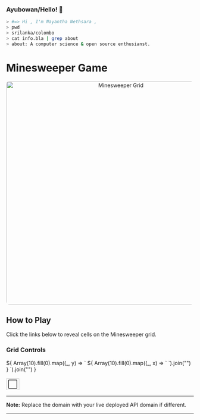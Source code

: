 ### Ayubowan/Hello! 👋

```bash
> #=> Hi , I'm Nayantha Nethsara ,
> pwd
> srilanka/colombo
> cat info.bla | grep about
> about: A computer science & open source enthusianst.
```

# Minesweeper Game

<p align="center">
  <img 
    src="https://minesweeper-git-backend.vercel.app/api/grid" 
    width="600" height="600" 
    style="border-radius: 8px;" 
    alt="Minesweeper Grid" />
</p>

## How to Play

Click the links below to reveal cells on the Minesweeper grid.

### Grid Controls

<table align="center" style="border-collapse: collapse;">
  <!-- Generate 10x10 cells -->
  <!-- Each cell is a link to reveal that position -->
  <!-- Cell size and styling minimal for markdown -->
  ${
    Array(10).fill(0).map((_, y) => `
    <tr>
      ${
        Array(10).fill(0).map((_, x) => `
          <td style="padding: 4px; border: 1px solid #ccc; text-align: center; width: 24px; height: 24px;">
            <a href="https://minesweeper-git-backend.vercel.app/api/reveal?x=${x}&y=${y}" target="_blank" rel="noopener noreferrer" style="text-decoration: none; font-size: 18px;">⬜</a>
          </td>
        `).join("")
      }
    </tr>
    `).join("")
  }
</table>

---

**Note:** Replace the domain with your live deployed API domain if different.

---

